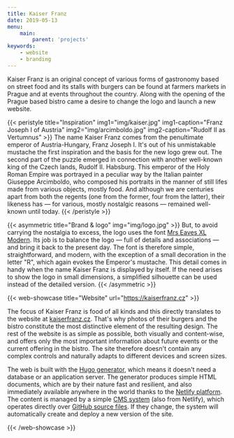 ```yaml
---
title: Kaiser Franz
date: 2019-05-13
menu:
    main:
        parent: 'projects'
keywords:
    - website
    - branding
---
```


Kaiser Franz is an original concept of various forms of gastronomy based on street food and its stalls with burgers can be found at farmers markets in Prague and at events throughout the country. Along with the opening of the Prague based bistro came a desire to change the logo and launch a new website.

<!--more-->

{{< peristyle title="Inspiration" img1="img/kaiser.jpg" img1-caption="Franz Joseph I of Austria" img2="img/arcimboldo.jpg" img2-caption="Rudolf II as Vertumnus" >}}
The name Kaiser Franz comes from the penultimate emperor of Austria-Hungary, Franz Joseph I. It's out of his unmistakable mustache the first inspiration and the basis for the new logo grew out. The second part of the puzzle emerged in connection with another well-known king of the Czech lands, Rudolf II. Habsburg. This emperor of the Holy Roman Empire was portrayed in a peculiar way by the Italian painter Giuseppe Arcimboldo, who composed his portraits in the manner of still lifes made from various objects, mostly food. And although we are centuries apart from both the regents (one from the former, four from the latter), their likeness has — for various, mostly nostalgic reasons — remained well-known until today.
{{< /peristyle >}}

{{< asymmetric title="Brand & logo" img="img/logo.jpg" >}}
But, to avoid carrying the nostalgia to excess, the logo uses the font [Mrs Eaves XL Modern](https://www.emigre.com/Fonts/Mr-Eaves-Sans-and-Modern). Its job is to balance the logo — full of details and associations — and bring it back to the present day. The font is therefore simple, straightforward, and modern, with the exception of a small decoration in the letter "R", which again evokes the Emperor's mustache. This detail comes in handy when the name Kaiser Franz is displayed by itself. If the need arises to show the logo in small dimensions, a simplified silhouette can be used instead of the detailed version.
{{< /asymmetric >}}

{{< web-showcase title="Website" url="https://kaiserfranz.cz" >}}

The focus of Kaiser Franz is food of all kinds and this directly translates to the website at [kaiserfranz.cz](https://kaiserfranz.cz). That's why photos of their burgers and the bistro constitute the most distinctive element of the resulting design. The rest of the website is as simple as possible, both visually and content-wise, and offers only the most important information about future events or the current offering in the bistro. The site therefore doesn't contain any complex controls and naturally adapts to different devices and screen sizes.

The web is built with the [Hugo generator](https://gohugo.io/), which means it doesn't need a database or an application server. The generator produces simple HTML documents, which are by their nature fast and resilient, and also immediately available anywhere in the world thanks to the [Netlify platform](https://www.netlify.com/). The content is managed by a simple [CMS system](https://www.netlifycms.org/) (also from Netlify), which operates directly over [GitHub source files](https://github.com/adamhavel/kaiserfranz.cz). If they change, the system will automatically create and deploy a new version of the site.

{{< /web-showcase >}}




